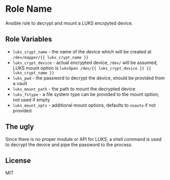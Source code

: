 # Role Name

Ansible role to decrypt and mount a LUKS encrpyted device.

## Role Variables

- `luks_crypt_name` - the name of the device which will be created at `/dev/mapper/{{ luks_crypt_name }}`
- `luks_crypt_device` - actual encrypted device, `/dev/` will be assumed, LUKS mount option is `luksOpen /dev/{{ luks_crypt_device }} {{ luks_crypt_name }}`
- `luks_pwd` - the password to decrypt the device, should be provided from a vault
- `luks_mount_path` - the path to mount the decrypted device
- `luks_fstype` - a file system type can be provided to the mount option; not used if empty
- `luks_mount_opts` - additional mount options, defaults to `noauto` if not provided

## The ugly

Since there is no proper module or API for LUKS, a shell command is used to decrypt the device and pipe the password to the process.

## License

MIT
